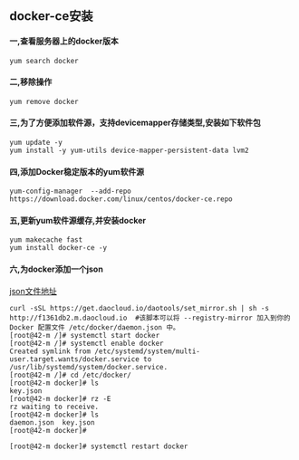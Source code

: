 ##  docker-ce安装   
####   一,查看服务器上的docker版本
```
yum search docker 
```   
####  二,移除操作
```
yum remove docker
```  
####  三,为了方便添加软件源，支持devicemapper存储类型,安装如下软件包
```
yum update -y
yum install -y yum-utils device-mapper-persistent-data lvm2
```
####  四,添加Docker稳定版本的yum软件源
```
yum-config-manager  --add-repo https://download.docker.com/linux/centos/docker-ce.repo
``` 
####  五,更新yum软件源缓存,并安装docker
```
yum makecache fast
yum install docker-ce -y
```  
####  六,为docker添加一个json
[json文件地址](https://github.com/Kingserch/Job-accumulation/blob/Docker/json/daemon.json)   
```
curl -sSL https://get.daocloud.io/daotools/set_mirror.sh | sh -s http://f1361db2.m.daocloud.io	#该脚本可以将 --registry-mirror 加入到你的 Docker 配置文件 /etc/docker/daemon.json 中。
[root@42-m /]# systemctl start docker
[root@42-m /]# systemctl enable docker
Created symlink from /etc/systemd/system/multi-user.target.wants/docker.service to /usr/lib/systemd/system/docker.service.
[root@42-m /]# cd /etc/docker/
[root@42-m docker]# ls
key.json
[root@42-m docker]# rz -E
rz waiting to receive.
[root@42-m docker]# ls
daemon.json  key.json
[root@42-m docker]#
```

`[root@42-m docker]# systemctl restart docker`



